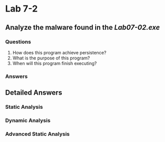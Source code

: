 # Lab 7-2

## Analyze the malware found in the *Lab07-02.exe*

### Questions

1. How does this program achieve persistence?
2. What is the purpose of this program?
3. When will this program finish executing?

### Answers

## Detailed Answers

### Static Analysis

### Dynamic Analysis

### Advanced Static Analysis

